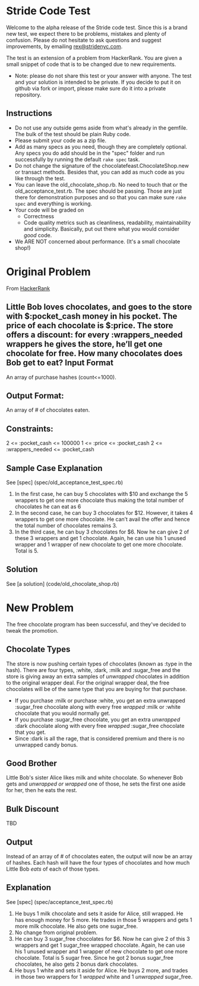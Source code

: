 Stride Code Test
=================
Welcome to the alpha release of the Stride code test. Since this is a brand new test, we expect there to be problems,
mistakes and plenty of confusion. Please do not hesitate to ask questions and suggest improvements, by emailing rex@stridenyc.com.

The test is an extension of a problem from HackerRank. You are given a small snippet of code that is to be changed
due to new requirements.

* Note: please do not share this test or your answer with anyone. The test and your solution is intended to be private.
If you decide to put it on github via fork or import, please make sure do it into a private repository.

Instructions
------------

 - Do not use any outside gems aside from what's already in the gemfile. The bulk of the test should be plain Ruby code.
 - Please submit your code as a zip file.
 - Add as many specs as you need, though they are completely optional. Any specs you do add should be in the "spec" folder
and run successfully by running the default `rake spec` task.
 - Do not change the signature of the chocolatefeast.ChocolateShop.new or transact methods. Besides that, you can
 add as much code as you like through the test.
 - You can leave the old_chocolate_shop.rb. No need to touch that or the old_acceptance_test.rb. The spec should be passing.
Those are just there for demonstration purposes and so that you can make sure `rake spec` and everything is working.
 - Your code will be graded on
    - Correctness
    - Code quality metrics such as cleanliness, readability, maintainability and simplicity. Basically, put out there what you
    would consider *good* code.
 - We ARE NOT concerned about performance. (It's a small chocolate shop!)

Original Problem
================
From [HackerRank](https://www.hackerrank.com/challenges/chocolate-feast)

Little Bob loves chocolates, and goes to the store with $:pocket_cash money in his pocket. The price of
each chocolate is $:price. The store offers a discount: for every :wrappers_needed wrappers
he gives the store, he’ll get one chocolate for free. How many chocolates does Bob get to eat?
Input Format
------------
An array of purchase hashes (count<=1000).

Output Format:
--------------
An array of # of chocolates eaten.

Constraints:
------------
2 <= :pocket_cash <= 100000
1 <= :price <= :pocket_cash
2 <= :wrappers_needed <= :pocket_cash

Sample Case Explanation
-----------------------
See [spec] (spec/old_acceptance_test_spec.rb)

1. In the first case, he can buy 5 chocolates with $10 and exchange the 5 wrappers to get
one more chocolate thus making the total number of chocolates he can eat as 6
2. In the second case, he can buy 3 chocolates for $12. However, it takes 4 wrappers
to get one more chocolate. He can’t avail the offer and hence the total number of chocolates remains 3.
3. In the third case, he can buy 3 chocolates for $6. Now he can give 2 of
these 3 wrappers and get 1 chocolate. Again, he can use his 1 unused wrapper and 1 wrapper of new chocolate to get
one more chocolate. Total is 5.

Solution
--------
See [a solution] (code/old_chocolate_shop.rb)

New Problem
===========
The free chocolate program has been successful, and they've decided to tweak the promotion.

Chocolate Types
---------------
The store is now pushing certain types of chocolates (known as :type in the hash). There are
four types, :white, :dark, :milk and :sugar_free and the store
is giving away an extra samples of *unwrapped* chocolates in addition to the original wrapper deal.
For the original wrapper deal, the free chocolates will be of the same
type that you are buying for that purchase.

- If you purchase :milk or purchase :white, you get an extra unwrapped :sugar_free chocolate along with
every free *wrapped* :milk or :white chocolate that you would normally get.
- If you purchase :sugar_free chocolate, you get an extra *unwrapped* :dark chocolate along
with every free *wrapped* :sugar_free chocolate that you get.
- Since :dark is all the rage, that is considered premium and there is no unwrapped candy bonus.


Good Brother
-----------
Little Bob's sister Alice likes milk and white chocolate. So whenever Bob gets and *unwrapped or wrapped* one of those,
he sets the first one aside for her, then he eats the rest.


Bulk Discount
-------------
TBD

Output
------
Instead of an array of # of chocolates eaten, the output will now be an array of hashes. Each hash will have the four
types of chocolates and how much Little Bob *eats* of each
of those types.

Explanation
-----------
See [spec] (spec/acceptance_test_spec.rb)

1. He buys 1 milk chocolate and sets it aside for Alice, still wrapped. He has enough money for 5 more. He trades in
those 5 wrappers and gets 1 more milk chocolate. He also gets one sugar_free.
2. No change from original problem.
3. He can buy 3 sugar_free chocolates for $6. Now he can give 2 of this 3 wrappers and get 1 sugar_free wrapped
chocolate. Again, he can use his 1 unused wrapper and 1 wrapper of new chocolate to get one more chocolate. Total is 5 sugar free.
Since he got 2 bonus sugar_free chocolates, he also gets 2 bonus dark chocolates.
4. He buys 1 white and sets it aside for Alice. He buys 2 more, and trades in those two
wrappers for 1 *wrapped* white and 1 *unwrapped* sugar_free.

